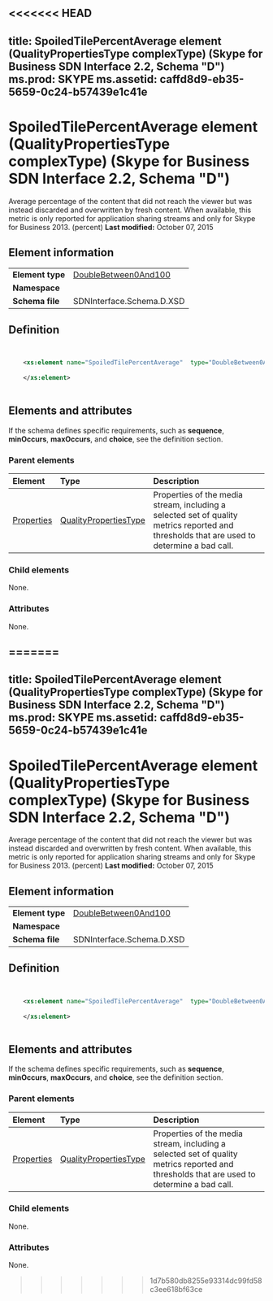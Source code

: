 <<<<<<< HEAD
---
title: SpoiledTilePercentAverage element (QualityPropertiesType complexType) (Skype for Business SDN Interface 2.2, Schema "D")
ms.prod: SKYPE
ms.assetid: caffd8d9-eb35-5659-0c24-b57439e1c41e
---


# SpoiledTilePercentAverage element (QualityPropertiesType complexType) (Skype for Business SDN Interface 2.2, Schema "D")
Average percentage of the content that did not reach the viewer but was instead discarded and overwritten by fresh content. When available, this metric is only reported for application sharing streams and only for Skype for Business 2013. (percent) 
 **Last modified:** October 07, 2015
  
    
    


## Element information


|||
|:-----|:-----|
|**Element type**| [DoubleBetween0And100](doublebetween0and100-simpletype.md)|
|**Namespace**||
|**Schema file**|SDNInterface.Schema.D.XSD |
   

## Definition


```XML


    <xs:element name="SpoiledTilePercentAverage"  type="DoubleBetween0And100">
    
    </xs:element>
  
```


## Elements and attributes

If the schema defines specific requirements, such as **sequence**, **minOccurs**, **maxOccurs**, and **choice**, see the definition section. 
  
    
    

### Parent elements



|**Element**|**Type**|**Description**|
|:-----|:-----|:-----|
| [Properties](properties-element-qualitytype-complextype-1.md)| [QualityPropertiesType](qualitypropertiestype-complextype.md)|Properties of the media stream, including a selected set of quality metrics reported and thresholds that are used to determine a bad call. |
   

### Child elements

None. 
  
    
    

### Attributes

None. 
  
    
    

=======
---
title: SpoiledTilePercentAverage element (QualityPropertiesType complexType) (Skype for Business SDN Interface 2.2, Schema "D")
ms.prod: SKYPE
ms.assetid: caffd8d9-eb35-5659-0c24-b57439e1c41e
---


# SpoiledTilePercentAverage element (QualityPropertiesType complexType) (Skype for Business SDN Interface 2.2, Schema "D")
Average percentage of the content that did not reach the viewer but was instead discarded and overwritten by fresh content. When available, this metric is only reported for application sharing streams and only for Skype for Business 2013. (percent) 
 **Last modified:** October 07, 2015
  
    
    


## Element information


|||
|:-----|:-----|
|**Element type**| [DoubleBetween0And100](doublebetween0and100-simpletype.md)|
|**Namespace**||
|**Schema file**|SDNInterface.Schema.D.XSD |
   

## Definition


```XML


    <xs:element name="SpoiledTilePercentAverage"  type="DoubleBetween0And100">
    
    </xs:element>
  
```


## Elements and attributes

If the schema defines specific requirements, such as **sequence**, **minOccurs**, **maxOccurs**, and **choice**, see the definition section. 
  
    
    

### Parent elements



|**Element**|**Type**|**Description**|
|:-----|:-----|:-----|
| [Properties](properties-element-qualitytype-complextype-1.md)| [QualityPropertiesType](qualitypropertiestype-complextype.md)|Properties of the media stream, including a selected set of quality metrics reported and thresholds that are used to determine a bad call. |
   

### Child elements

None. 
  
    
    

### Attributes

None. 
  
    
    

>>>>>>> 1d7b580db8255e93314dc99fd58c3ee618bf63ce
